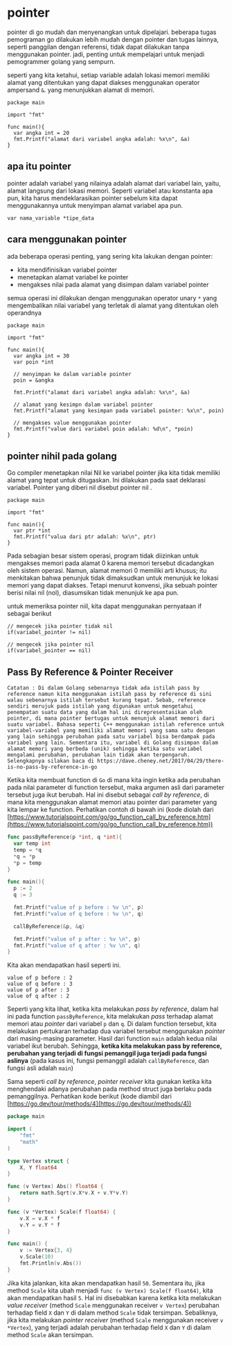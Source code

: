 # pointer

pointer di go mudah dan menyenangkan untuk dipelajari. beberapa tugas pemograman go dilakukan lebih mudah dengan pointer dan tugas lainnya, seperti panggilan dengan referensi, tidak dapat dilakukan tanpa menggunakan pointer. jadi, penting untuk mempelajari untuk menjadi pemogrammer golang yang sempurn.

seperti yang kita ketahui, setiap variable adalah lokasi memori memiliki alamat yang ditentukan yang dapat diakses menggunakan operator ampersand ``&``. yang menunjukkan alamat di memori.

```golang
package main

import "fmt"

func main(){
  var angka int = 20
  fmt.Printf("alamat dari variabel angka adalah: %x\n", &a)
}
```

## apa itu pointer

pointer adalah variabel yang nilainya adalah alamat dari variabel lain, yaitu, alamat langsung dari lokasi memori. Seperti variabel atau konstanta apa pun, kita harus mendeklarasikan pointer sebelum kita dapat menggunakannya untuk menyimpan alamat variabel apa pun.

```
var nama_variable *tipe_data
```

## cara menggunakan pointer

ada beberapa operasi penting, yang sering kita lakukan dengan pointer:

- kita mendifinisikan variabel pointer
- menetapkan alamat variabel ke pointer
- mengakses nilai pada alamat yang disimpan dalam variabel pointer

semua operasi ini dilakukan dengan menggunakan operator unary ``*`` yang mengembalikan nilai variabel yang terletak di alamat yang ditentukan oleh operandnya

```golang
package main

import "fmt"

func main(){
  var angka int = 30
  var poin *int
  
  // menyimpan ke dalam variable pointer
  poin = &angka

  fmt.Printf("alamat dari variabel angka adalah: %x\n", &a)

  // alamat yang kesimpn dalam variabel pointer
  fmt.Printf("alamat yang kesimpan pada variabel pointer: %x\n", poin)
  
  // mengakses value menggunakan pointer
  fmt.Printf("value dari variabel poin adalah: %d\n", *poin)
}
```

## pointer nihil pada golang

Go compiler menetapkan nilai Nil ke variabel pointer jika kita tidak memiliki alamat yang tepat untuk ditugaskan. Ini dilakukan pada saat deklarasi variabel. Pointer yang diberi nil disebut pointer nil .

```golang
package main

import "fmt"

func main(){
  var ptr *int
  fmt.Printf("valua dari ptr adalah: %x\n", ptr)
}
```
Pada sebagian besar sistem operasi, program tidak diizinkan untuk mengakses memori pada alamat 0 karena memori tersebut dicadangkan oleh sistem operasi. Namun, alamat memori 0 memiliki arti khusus; itu menkitakan bahwa penunjuk tidak dimaksudkan untuk menunjuk ke lokasi memori yang dapat diakses. Tetapi menurut konvensi, jika sebuah pointer berisi nilai nil (nol), diasumsikan tidak menunjuk ke apa pun.

untuk memeriksa pointer niil, kita dapat menggunakan pernyataan if sebagai berikut
```golang
// mengecek jika pointer tidak nil
if(variabel_pointer != nil)

// mengecek jika pointer nil
if(variabel_pointer == nil)
```

## Pass By Reference & Pointer Receiver

```
Catatan : Di dalam Golang sebenarnya tidak ada istilah pass by reference namun kita menggunakan istilah pass by reference di sini walau sebenarnya istilah tersebut kurang tepat. Sebab, reference sendiri merujuk pada istilah yang digunakan untuk mengetahui penempatan suatu data yang dalam hal ini direpresentasikan oleh pointer, di mana pointer bertugas untuk menunjuk alamat memori dari suatu variabel. Bahasa seperti C++ menggunakan istilah reference untuk variabel-variabel yang memiliki alamat memori yang sama satu dengan yang lain sehingga perubahan pada satu variabel bisa berdampak pada variabel yang lain. Sementara itu, variabel di Golang disimpan dalam alamat memori yang berbeda (unik) sehingga ketika satu variabel mengalami perubahan, perubahan lain tidak akan terpengaruh. Selengkapnya silakan baca di https://dave.cheney.net/2017/04/29/there-is-no-pass-by-reference-in-go
```

Ketika kita membuat function di `Go` di mana kita ingin ketika ada perubahan pada nilai parameter di function tersebut, maka argumen asli dari parameter tersebut juga ikut berubah. Hal ini disebut sebagai *call by reference*, di mana kita menggunakan alamat memori atau pointer dari parameter yang kita lempar ke function. Perhatikan contoh di bawah ini (kode diolah dari [https://www.tutorialspoint.com/go/go_function_call_by_reference.htm](https://www.tutorialspoint.com/go/go_function_call_by_reference.htm))

```Go
func passByReference(p *int, q *int){
  var temp int
  temp = *q
  *q = *p
  *p = temp
}

func main(){
  p := 2
  q := 3

  fmt.Printf("value of p before : %v \n", p)
  fmt.Printf("value of q before : %v \n", q)

  callByReference(&p, &q)

  fmt.Printf("value of p after : %v \n", p)
  fmt.Printf("value of q after : %v \n", q)
}
```

Kita akan mendapatkan hasil seperti ini.

```
value of p before : 2
value of q before : 3
value of p after : 3
value of q after : 2
```

Seperti yang kita lihat, ketika kita melakukan *pass by reference*, dalam hal ini pada function `passByReference`, kita melakukan *pass* terhadap alamat memori atau *pointer* dari variabel `p` dan `q`. Di dalam function tersebut, kita melakukan pertukaran terhadap dua variabel tersebut menggunakan *pointer* dari masing-masing parameter. Hasil dari function `main` adalah kedua nilai variabel ikut berubah. Sehingga, **ketika kita melakukan pass by reference, perubahan yang terjadi di fungsi pemanggil juga terjadi pada fungsi aslinya** (pada kasus ini, fungsi pemanggil adalah `callByReference`, dan fungsi asli adalah `main`)

Sama seperti *call by reference*, *pointer receiver* kita gunakan ketika kita menghendaki adanya perubahan pada method struct juga berlaku pada pemanggilnya. Perhatikan kode berikut (kode diambil dari [https://go.dev/tour/methods/4](https://go.dev/tour/methods/4))

```Go
package main

import (
	"fmt"
	"math"
)

type Vertex struct {
	X, Y float64
}

func (v Vertex) Abs() float64 {
	return math.Sqrt(v.X*v.X + v.Y*v.Y)
}

func (v *Vertex) Scale(f float64) {
	v.X = v.X * f
	v.Y = v.Y * f
}

func main() {
	v := Vertex{3, 4}
	v.Scale(10)
	fmt.Println(v.Abs())
}
```

Jika kita jalankan, kita akan mendapatkan hasil `50`. Sementara itu, jika method `Scale` kita ubah menjadi `func (v Vertex) Scale(f float64)`, kita akan mendapatkan hasil `5`. Hal ini disebabkan karena ketika kita melakukan *value receiver* (method `Scale` menggunakan receiver `v Vertex`) perubahan terhadap field `X` dan `Y` di dalam method `Scale` tidak tersimpan. Sebaliknya, jika kita melakukan *pointer receiver* (method `Scale` menggunakan receiver `v *Vertex`), yang terjadi adalah perubahan terhadap field `X` dan `Y` di dalam method `Scale` akan tersimpan.

